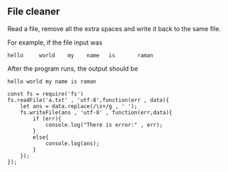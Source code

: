 ## File cleaner
Read a file, remove all the extra spaces and write it back to the same file.

For example, if the file input was
```
hello     world    my    name   is       raman
```

After the program runs, the output should be

```
hello world my name is raman

const fs = require('fs')
fs.readFile('a.txt' , 'utf-8',function(err , data){
    let ans = data.replace(/\s+/g , ' ');
    fs.writeFile(ans , 'utf-8' , function(err,data){
        if (err){
            console.log("There is error:" , err);
        }
        else{
            console.log(ans);
        }
    });
});












```